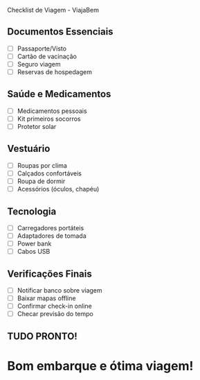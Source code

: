 Checklist de Viagem - ViajaBem
## Documentos Essenciais
- [ ] Passaporte/Visto
- [ ] Cartão de vacinação
- [ ] Seguro viagem
- [ ] Reservas de hospedagem

## Saúde e Medicamentos
- [ ] Medicamentos pessoais
- [ ] Kit primeiros socorros
- [ ] Protetor solar

## Vestuário
- [ ] Roupas por clima
- [ ] Calçados confortáveis
- [ ] Roupa de dormir
- [ ] Acessórios (óculos, chapéu)

## Tecnologia
- [ ] Carregadores portáteis
- [ ] Adaptadores de tomada
- [ ] Power bank
- [ ] Cabos USB

## Verificações Finais
- [ ] Notificar banco sobre viagem
- [ ] Baixar mapas offline
- [ ] Confirmar check-in online
- [ ] Checar previsão do tempo

## TUDO PRONTO!
# Bom embarque e ótima viagem!